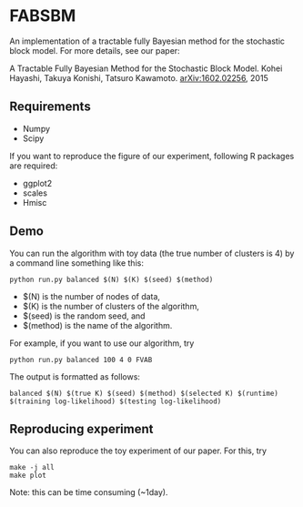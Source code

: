 # FABSBM
An implementation of a tractable fully Bayesian method for the stochastic block model. For more details, see our paper:

A Tractable Fully Bayesian Method for the Stochastic Block Model.
Kohei Hayashi, Takuya Konishi, Tatsuro Kawamoto.
[arXiv:1602.02256](http://arxiv.org/abs/1602.02256), 2015

## Requirements
* Numpy
* Scipy

If you want to reproduce the figure of our experiment, following R packages are required:

* ggplot2
* scales
* Hmisc

## Demo
You can run the algorithm with toy data (the true number of clusters is 4) by a command line something like this:
```
python run.py balanced $(N) $(K) $(seed) $(method)
```
* $(N) is the number of nodes of data, 
* $(K) is the number of clusters of the algorithm, 
* $(seed) is the random seed, and 
* $(method) is the name of the algorithm. 
 
For example, if you want to use our algorithm, try
```
python run.py balanced 100 4 0 FVAB
```
The output is formatted as follows:
```
balanced $(N) $(true K) $(seed) $(method) $(selected K) $(runtime) $(training log-likelihood) $(testing log-likelihood)
```



## Reproducing experiment
You can also reproduce the toy experiment of our paper. For this, try
```
make -j all
make plot
```
Note: this can be time consuming (~1day). 
